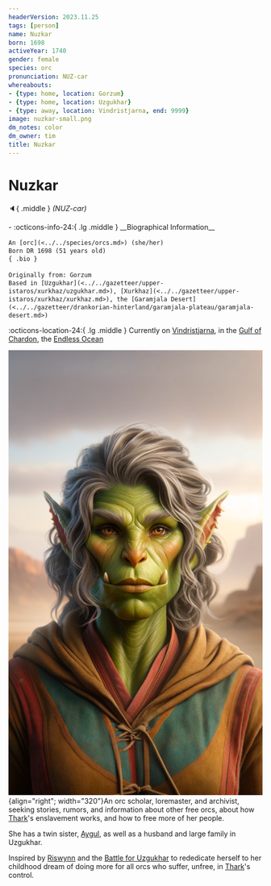```yaml
---
headerVersion: 2023.11.25
tags: [person]
name: Nuzkar
born: 1698
activeYear: 1740
gender: female
species: orc
pronunciation: NUZ-car
whereabouts:
- {type: home, location: Gorzum}
- {type: home, location: Uzgukhar}
- {type: away, location: Vindristjarna, end: 9999}
image: nuzkar-small.png
dm_notes: color
dm_owner: tim
title: Nuzkar
---
```

# Nuzkar
:speaker:{ .middle } *(NUZ-car)*  
<div class="grid cards ext-narrow-margin ext-one-column" markdown>
- :octicons-info-24:{ .lg .middle } __Biographical Information__

    An [orc](<../../species/orcs.md>) (she/her)  
    Born DR 1698 (51 years old)  
    { .bio }

    Originally from: Gorzum
    Based in [Uzgukhar](<../../gazetteer/upper-istaros/xurkhaz/uzgukhar.md>), [Xurkhaz](<../../gazetteer/upper-istaros/xurkhaz/xurkhaz.md>), the [Garamjala Desert](<../../gazetteer/drankorian-hinterland/garamjala-plateau/garamjala-desert.md>)
</div>

:octicons-location-24:{ .lg .middle } Currently on [Vindristjarna](<../../things/ships/vindristjarna.md>), in the [Gulf of Chardon](<../../gazetteer/greater-chardon/gulf-of-chardon.md>), the [Endless Ocean](<../../gazetteer/endless-ocean.md>)


![Nuzkar Potrait](../../assets/nuzkar-potrait.png){align="right"; width="320"}An orc scholar, loremaster, and archivist, seeking stories, rumors, and information about other free orcs, about how [Thark](<../../gods-and-religions/gods/embodied-gods/thark.md>)'s enslavement works, and how to free more of her people. 

She has a twin sister, [Aygul](<./aygul.md>), as well as a husband and large family in Uzgukhar. 


Inspired by [Riswynn](<../pcs/dunmar-fellowship/riswynn.md>) and the [Battle for Uzgukhar](<../../events/1700s/1749/battle-for-uzgukhar.md>) to rededicate herself to her childhood dream of doing more for all orcs who suffer, unfree, in [Thark](<../../gods-and-religions/gods/embodied-gods/thark.md>)'s control. 


